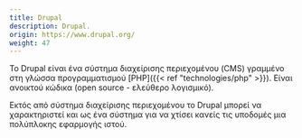 ```yaml
---
title: Drupal
description: Drupal.
origin: https://www.drupal.org/
weight: 47
---
```

Το Drupal είναι ένα σύστημα διαχείρισης περιεχομένου (CMS) γραμμένο στη γλώσσα προγραμματισμού [PHP]({{< ref "technologies/php" >}}). 
Είναι ανοικτού κώδικα (open source - ελεύθερο λογισμικό). 

Εκτός από σύστημα διαχείρισης περιεχομένου το Drupal μπορεί να χαρακτηριστεί και ως ένα σύστημα για να χτίσει κανείς τις υποδομές μια πολύπλοκης εφαρμογής ιστού.